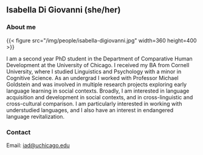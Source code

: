 ## Isabella Di Giovanni (she/her)

### About me

{{< figure src="/img/people/isabella-digiovanni.jpg" width=360 height=400 >}}

I am a second year PhD student in the Department of Comparative Human Development at the University of Chicago. I received my BA from Cornell University, where I studied Linguistics and Psychology with a minor in Cognitive Science. As an undergrad I worked with Professor Michael Goldstein and was involved in multiple research projects exploring early language learning in social contexts. Broadly, I am interested in language acquisition and development in social contexts, and in cross-linguistic and cross-cultural comparison. I am particularly interested in working with understudied languages, and I also have an interest in endangered language revitalization.

### Contact
Email: iad@uchicago.edu
